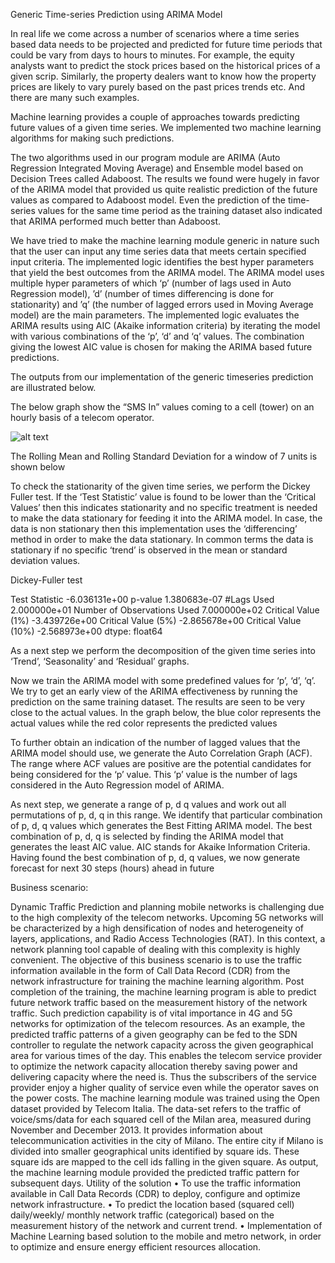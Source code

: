 Generic Time-series Prediction using ARIMA Model

In real life we come across a number of scenarios where a time series based data needs to be projected and predicted for future time periods that could be vary from days to hours to minutes. For example, the equity analysts want to predict the stock prices based on the historical prices of a given scrip. Similarly, the property dealers want to know how the property prices are likely to vary purely based on the past prices trends etc. And there are many such examples.

Machine learning provides a couple of approaches towards predicting future values of a given time series. We implemented two machine learning algorithms for making such predictions. 

The two algorithms used in our program module are ARIMA (Auto Regression Integrated Moving Average) and Ensemble model based on Decision Trees called Adaboost. The results we found were hugely in favor of the ARIMA model that provided us quite realistic prediction of the future values as compared to Adaboost model. Even the prediction of the time-series values for the same time period as the training dataset also indicated that ARIMA performed much better than Adaboost.

We have tried to make the machine learning module generic in nature such that the user can input any time series data that meets certain specified input criteria. The implemented logic identifies the best hyper parameters that yield the best outcomes from the ARIMA model. The ARIMA model uses multiple hyper parameters of which ‘p’ (number of lags used in Auto Regression model), ’d’ (number of times differencing is done for stationarity) and ’q’ (the number of lagged errors used in Moving Average model) are the main parameters. The implemented logic evaluates the ARIMA results using AIC (Akaike information criteria) by iterating the model with various combinations of the ‘p’, ‘d’ and ‘q’ values. The combination giving the lowest AIC value is chosen for making the ARIMA based future predictions.

The outputs from our implementation of the generic timeseries prediction are illustrated below.

The below graph show the “SMS In” values coming to a cell (tower) on an hourly basis of a telecom operator. 

 ![alt text](https://github.com/cpattekar43/Machine-Learning/blob/master/Solved%20Problems/Time%20Series%20Prediction/Images/figure_1.png)


The Rolling Mean and Rolling Standard Deviation for a window of 7 units is shown below

 


To check the stationarity of the given time series, we perform the Dickey Fuller test. If the ‘Test Statistic’ value is found to be lower than the ‘Critical Values’ then this indicates stationarity and no specific treatment is needed to make the data stationary for feeding it into the ARIMA model. In case, the data is non stationary then this implementation uses the ‘differencing’ method in order to make the data stationary. In common terms the data is stationary if no specific ‘trend’ is observed in the mean or standard deviation values.

Dickey-Fuller test

Test Statistic                -6.036131e+00
p-value                        1.380683e-07
#Lags Used                     2.000000e+01
Number of Observations Used    7.000000e+02
Critical Value (1%)           -3.439726e+00
Critical Value (5%)           -2.865678e+00
Critical Value (10%)          -2.568973e+00
dtype: float64


As a next step we perform the decomposition of the given time series into ‘Trend’, ‘Seasonality’ and ‘Residual’ graphs.

 

Now we train the ARIMA model with some predefined values for ‘p’, ‘d’, ‘q’. We try to get an early view of the ARIMA effectiveness by running the prediction on the same training dataset. The results are seen to be very close to the actual values. In the graph below, the blue color represents the actual values while the red color represents the predicted values
 

To further obtain an indication of the number of lagged values that the ARIMA model should use, we generate the Auto Correlation Graph (ACF). The range where ACF values are positive are the potential candidates for being considered for the ‘p’ value. This ‘p’ value is the number of lags considered in the Auto Regression model of ARIMA.

 
As next step, we generate a range of p, d q values and work out all permutations of p, d, q in this range. We identify that particular combination of p, d, q values which generates the Best Fitting ARIMA model. The best combination of p, d, q is selected by finding the ARIMA model that generates the least AIC value. AIC stands for Akaike Information Criteria. 
Having found the best combination of p, d, q values, we now generate forecast for next 30 steps (hours) ahead in future
 



Business scenario:

Dynamic Traffic Prediction and planning mobile networks is challenging due to the high complexity of the telecom networks. Upcoming 5G networks will be characterized by a high densification of nodes and heterogeneity of layers, applications, and Radio Access Technologies (RAT). In this context, a network planning tool capable of dealing with this complexity is highly convenient.
The objective of this business scenario is to use the traffic information available in the form of Call Data Record (CDR) from the network infrastructure for training the machine learning algorithm. Post completion of the training, the machine learning program is able to predict future network traffic based on the measurement history of the network traffic. 
Such prediction capability is of vital importance in 4G and 5G networks for optimization of the telecom resources. As an example, the predicted traffic patterns of a given geography can be fed to the SDN controller to regulate the network capacity across the given geographical area for various times of the day. This enables the telecom service provider to optimize the network capacity allocation thereby saving power and delivering capacity where the need is. Thus the subscribers of the service provider enjoy a higher quality of service even while the operator saves on the power costs.
The machine learning module was trained using the Open dataset provided by Telecom Italia. The data-set refers to the traffic of voice/sms/data for each squared cell of the Milan area, measured during November and December 2013. It provides information about telecommunication activities in the city of Milano. The entire city if Milano is divided into smaller geographical units identified by square ids. These square ids are mapped to the cell ids falling in the given square. As output, the machine learning module provided the predicted traffic pattern for subsequent days. 
Utility of the solution
•	To use the traffic information available in Call Data Records (CDR) to deploy, configure and optimize network infrastructure.
•	To predict the location based (squared cell) daily/weekly/ monthly network traffic (categorical) based on the measurement history of the network and current trend.
•	Implementation of Machine Learning based solution to the mobile and metro network, in order to optimize and ensure energy efficient resources allocation. 
